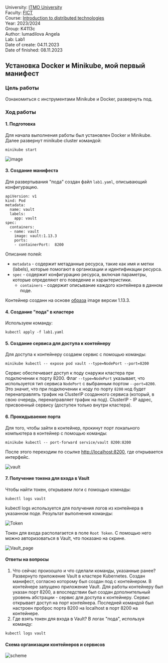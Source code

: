 University: [ITMO University](https://itmo.ru/ru/)  
Faculty: [FICT](https://fict.itmo.ru)  
Course: [Introduction to distributed technologies](https://github.com/itmo-ict-faculty/introduction-to-distributed-technologies)  
Year: 2023/2024  
Group: K4113c  
Author: Iumadilova Angela\
Lab: Lab1  
Date of create: 04.11.2023  
Date of finished: 08.11.2023


## Установка Docker и Minikube, мой первый манифест
### Цель работы
Ознакомиться с инструментами Minikube и Docker, развернуть под.
### Ход работы
#### 1. Подготовка
Для начала выполнения работы был установлен Docker и Minikube.
Далее развернут minikube cluster командой: 
```
minikube start
```
![image](https://github.com/msyuaa/2023_2024-introduction_to_distributed_technologies-k4113c_iumadilova_a_g/assets/97636484/16b229d3-f1a8-4087-b911-97bb07d7df89)


#### 3. Создание манифеста
Для развертывания "пода" создан файл `lab1.yaml`, описывающий конфигурацию.
```
apiVersion: v1
kind: Pod
metadata:
  name: vault
  labels:
    app: vault
spec:
  containers:
  - name: vault
    image: vault:1.13.3
    ports:
    - containerPort:  8200
```
Описание полей:
   * `metadata` - содержит метаданные ресурса, такие как имя и метки (labels), которые помогают в организации и идентификации ресурса.
   * `spec` - содержит конфигурацию ресурса, включая параметры, которые определяют его поведение и характеристики.
     *  `containers` - содержит описывание каждого контейнера в данном поде.
  
Контейнер созданн на основе [образа](https://hub.docker.com/_/vault/) image версии 1.13.3.

#### 4. Создание "пода" в кластере
Используем команду:
```
kubectl apply -f lab1.yaml
```
#### 5. Cоздание сервиса для доступа к контейнеру
Для доступа к контейнеру создаем сервис с помощью команды:
```
minikube kubectl -- expose pod vault --type=NodePort --port=8200
```
 Cервис обеспечивает доступ к поду снаружи кластера при подключении к порту 8200. Флаг `--type=NodePort` указывает, что используется тип сервиса `NodePort` с выбранным портом `--port=8200`. Это значит, что при подключении к ноду по порту `8200` нод будет перенаправлять трафик на ClusterIP созданного сервиса (который, в свою очередь, перенаправляет трафик на под).
ClusterIP - IP адрес, присвоенный сервису (доступен только внутри кластера).
 
#### 6. Прокидываение порта
Для того, чтобы зайти в контейнер, прокинут порт локального компьютера в контейнер с помощью команды:
```
minikube kubectl -- port-forward service/vault 8200:8200
```
После этого переходим по ссылке [http://localhost:8200](http://localhost:8200), где открывается интерфейс.

![vault](https://github.com/msyuaa/2023_2024-introduction_to_distributed_technologies-k4113c_iumadilova_a_g/assets/97636484/7093465b-d14a-4ec0-8842-267e222c302a)


#### 7. Получение токена для входа в Vault
Чтобы найти токен, открываем логи с помощью комнады:
```
kubectl logs vault
```
kubectl logs используется для получения логов из контейнера в указанном поде. 
Результат выполнения команды:

![Token](https://github.com/msyuaa/2023_2024-introduction_to_distributed_technologies-k4113c_iumadilova_a_g/assets/97636484/ab8a6a99-3a66-4667-848c-562ab1c15300)


Токен для входа располагается в поле `Root Token`. С помощью него можно авторизоваться в Vault, что показано на скрине.

![Vault_page](https://github.com/msyuaa/2023_2024-introduction_to_distributed_technologies-k4113c_iumadilova_a_g/assets/97636484/72d71fb4-97f8-488e-9df1-2abe5efe17a0)


#### Ответы на вопросы
1. Что сейчас произошло и что сделали команды, указанные ранее?\
Развернуто приложение Vault в кластере Kubernetes. Создан манифест, согласно которому был создан под с контейнером. В контейнере запущено приложение Vault. Для работы контейнеру был указан порт 8200, а впоследствии был создан дополнительный уровень абстрации - сервис для доступа к контейнеру. Сервис открывает доступ на порт контейнера. Последней командой был настроен проброс порта 8200 на localhost в порт 8200 на контейнере.
2. Где взять токен для входа в Vault?
В логах "пода", используя команду:
```
kubectl logs vault
```

#### Схема организации контейнеров и сервисов

![scheme](https://github.com/msyuaa/2023_2024-introduction_to_distributed_technologies-k4113c_iumadilova_a_g/assets/97636484/dab7abb3-26a7-4fdd-9adb-7143f7ba99ff)

